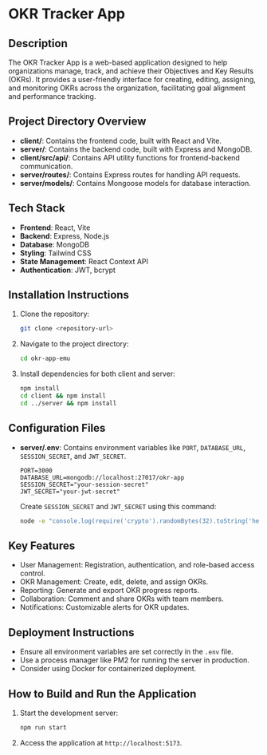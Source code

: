 # OKR Tracker App

## Description

The OKR Tracker App is a web-based application designed to help organizations manage, track, and achieve their Objectives and Key Results (OKRs). It provides a user-friendly interface for creating, editing, assigning, and monitoring OKRs across the organization, facilitating goal alignment and performance tracking.

## Project Directory Overview

- **client/**: Contains the frontend code, built with React and Vite.
- **server/**: Contains the backend code, built with Express and MongoDB.
- **client/src/api/**: Contains API utility functions for frontend-backend communication.
- **server/routes/**: Contains Express routes for handling API requests.
- **server/models/**: Contains Mongoose models for database interaction.

## Tech Stack

- **Frontend**: React, Vite
- **Backend**: Express, Node.js
- **Database**: MongoDB
- **Styling**: Tailwind CSS
- **State Management**: React Context API
- **Authentication**: JWT, bcrypt

## Installation Instructions

1. Clone the repository:
   ```bash
   git clone <repository-url>
   ```
2. Navigate to the project directory:
   ```bash
   cd okr-app-emu
   ```
3. Install dependencies for both client and server:
   ```bash
   npm install
   cd client && npm install
   cd ../server && npm install
   ```

## Configuration Files

- **server/.env**: Contains environment variables like `PORT`, `DATABASE_URL`, `SESSION_SECRET`, and `JWT_SECRET`.

  ```env
  PORT=3000
  DATABASE_URL=mongodb://localhost:27017/okr-app
  SESSION_SECRET="your-session-secret"
  JWT_SECRET="your-jwt-secret"
  ```

  Create `SESSION_SECRET` and `JWT_SECRET` using this command:

  ```bash
  node -e "console.log(require('crypto').randomBytes(32).toString('hex'))"
  ```

## Key Features

- User Management: Registration, authentication, and role-based access control.
- OKR Management: Create, edit, delete, and assign OKRs.
- Reporting: Generate and export OKR progress reports.
- Collaboration: Comment and share OKRs with team members.
- Notifications: Customizable alerts for OKR updates.

## Deployment Instructions

- Ensure all environment variables are set correctly in the `.env` file.
- Use a process manager like PM2 for running the server in production.
- Consider using Docker for containerized deployment.

## How to Build and Run the Application

1. Start the development server:
   ```bash
   npm run start
   ```
2. Access the application at `http://localhost:5173`.
